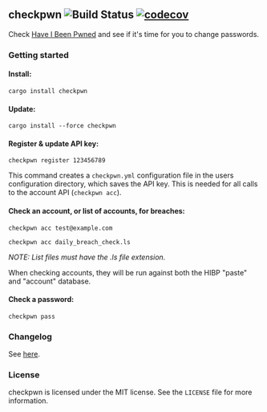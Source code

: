## checkpwn ![Build Status](https://api.travis-ci.com/brycx/checkpwn.svg?branch=master) [![codecov](https://codecov.io/gh/brycx/checkpwn/branch/master/graph/badge.svg)](https://codecov.io/gh/brycx/checkpwn)
Check [Have I Been Pwned](https://haveibeenpwned.com/) and see if it's time for you to change passwords.


### Getting started

#### Install:
```
cargo install checkpwn
```

#### Update:
```
cargo install --force checkpwn
```

#### Register & update API key:
```
checkpwn register 123456789
```

This command creates a `checkpwn.yml` configuration file in the users configuration directory,
which saves the API key. This is needed for all calls to the account API (`checkpwn acc`).

#### Check an account, or list of accounts, for breaches:
```
checkpwn acc test@example.com
```

```
checkpwn acc daily_breach_check.ls
```

_NOTE: List files must have the .ls file extension._

When checking accounts, they will be run against both the HIBP "paste" and "account" database.

#### Check a password:
```
checkpwn pass
```

### Changelog

See [here](https://github.com/brycx/checkpwn/releases).

### License
checkpwn is licensed under the MIT license. See the `LICENSE` file for more information.
